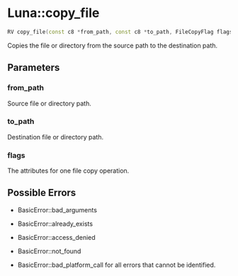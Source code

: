 # Luna::copy_file

```c++
RV copy_file(const c8 *from_path, const c8 *to_path, FileCopyFlag flags=FileCopyFlag::none)
```

Copies the file or directory from the source path to the destination path. 



## Parameters
### from_path
Source file or directory path. 

### to_path
Destination file or directory path. 

### flags
The attributes for one file copy operation. 

## Possible Errors
* BasicError::bad_arguments

* BasicError::already_exists

* BasicError::access_denied

* BasicError::not_found

* BasicError::bad_platform_call for all errors that cannot be identified. 

